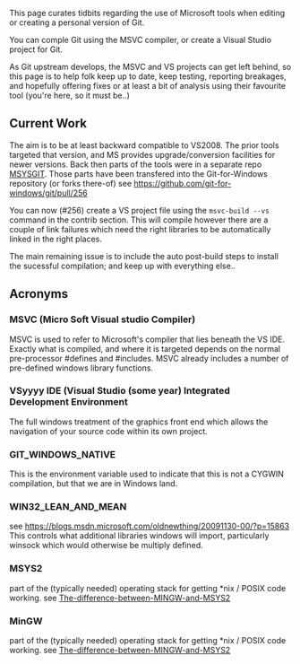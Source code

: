 This page curates tidbits regarding the use of Microsoft tools when editing or creating a personal version of Git.

You can comple Git using the MSVC compiler, or create a Visual Studio project for Git.

As Git upstream develops, the MSVC and VS projects can get left behind, so this page is to help folk keep up to date, keep testing, reporting breakages, and hopefully offering fixes or at least a bit of analysis using their favourite tool (you're here, so it must be..)

Current Work
------------

The aim is to be at least backward compatible to VS2008. The prior tools targeted that version, and MS provides upgrade/conversion facilities for newer versions. Back then parts of the tools were in a separate repo [MSYSGIT](https://github.com/msysgit/msysgit). Those parts have been transfered into the Git-for-Windows repository (or forks there-of) see https://github.com/git-for-windows/git/pull/256

You can now (#256) create a VS project file using the `msvc-build --vs` command in the contrib section. This will compile however there are a couple of link failures which need the right libraries to be automatically linked in the right places.

The main remaining issue is to include the auto post-build steps to install the sucessful compilation; and keep up with everything else..

Acronyms
--------

### MSVC (Micro Soft Visual studio Compiler)
MSVC is used to refer to Microsoft's compiler that lies beneath the VS IDE. Exactly what is compiled, and where it is targeted depends on the normal pre-processor #defines and #includes. MSVC already includes a number of pre-defined windows library functions.

### VSyyyy IDE (Visual Studio (some year) Integrated Development Environment
The full windows treatment of the graphics front end which allows the navigation of your source code within its own project.

### GIT_WINDOWS_NATIVE
This is the environment variable used to indicate that this is not a CYGWIN compilation, but that we are in Windows land.

### WIN32_LEAN_AND_MEAN
see https://blogs.msdn.microsoft.com/oldnewthing/20091130-00/?p=15863 This controls what additional libraries windows will import, particularly winsock which would otherwise be multiply defined.

### MSYS2
part of the (typically needed) operating stack for getting *nix / POSIX code working. see [The-difference-between-MINGW-and-MSYS2](https://github.com/git-for-windows/git/wiki/The-difference-between-MINGW-and-MSYS2)

### MinGW
part of the (typically needed) operating stack for getting *nix / POSIX code working. see [The-difference-between-MINGW-and-MSYS2](https://github.com/git-for-windows/git/wiki/The-difference-between-MINGW-and-MSYS2)


